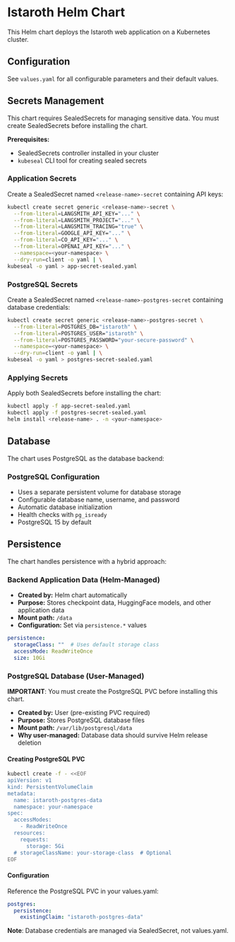 # Istaroth Helm Chart

This Helm chart deploys the Istaroth web application on a Kubernetes cluster.

## Configuration

See `values.yaml` for all configurable parameters and their default values.

## Secrets Management

This chart requires SealedSecrets for managing sensitive data. You must create SealedSecrets before installing the chart.

**Prerequisites:**
- SealedSecrets controller installed in your cluster
- `kubeseal` CLI tool for creating sealed secrets

### Application Secrets

Create a SealedSecret named `<release-name>-secret` containing API keys:

```bash
kubectl create secret generic <release-name>-secret \
  --from-literal=LANGSMITH_API_KEY="..." \
  --from-literal=LANGSMITH_PROJECT="..." \
  --from-literal=LANGSMITH_TRACING="true" \
  --from-literal=GOOGLE_API_KEY="..." \
  --from-literal=CO_API_KEY="..." \
  --from-literal=OPENAI_API_KEY="..." \
  --namespace=<your-namespace> \
  --dry-run=client -o yaml | \
kubeseal -o yaml > app-secret-sealed.yaml
```

### PostgreSQL Secrets

Create a SealedSecret named `<release-name>-postgres-secret` containing database credentials:

```bash
kubectl create secret generic <release-name>-postgres-secret \
  --from-literal=POSTGRES_DB="istaroth" \
  --from-literal=POSTGRES_USER="istaroth" \
  --from-literal=POSTGRES_PASSWORD="your-secure-password" \
  --namespace=<your-namespace> \
  --dry-run=client -o yaml | \
kubeseal -o yaml > postgres-secret-sealed.yaml
```

### Applying Secrets

Apply both SealedSecrets before installing the chart:

```bash
kubectl apply -f app-secret-sealed.yaml
kubectl apply -f postgres-secret-sealed.yaml
helm install <release-name> . -n <your-namespace>
```

## Database

The chart uses PostgreSQL as the database backend:

### PostgreSQL Configuration
- Uses a separate persistent volume for database storage
- Configurable database name, username, and password
- Automatic database initialization
- Health checks with `pg_isready`
- PostgreSQL 15 by default


## Persistence

The chart handles persistence with a hybrid approach:

### Backend Application Data (Helm-Managed)
- **Created by:** Helm chart automatically
- **Purpose:** Stores checkpoint data, HuggingFace models, and other application data
- **Mount path:** `/data`
- **Configuration:** Set via `persistence.*` values

```yaml
persistence:
  storageClass: ""  # Uses default storage class
  accessMode: ReadWriteOnce
  size: 10Gi
```

### PostgreSQL Database (User-Managed)

**IMPORTANT**: You must create the PostgreSQL PVC before installing this chart.

- **Created by:** User (pre-existing PVC required)
- **Purpose:** Stores PostgreSQL database files
- **Mount path:** `/var/lib/postgresql/data`
- **Why user-managed:** Database data should survive Helm release deletion

#### Creating PostgreSQL PVC

```bash
kubectl create -f - <<EOF
apiVersion: v1
kind: PersistentVolumeClaim
metadata:
  name: istaroth-postgres-data
  namespace: your-namespace
spec:
  accessModes:
    - ReadWriteOnce
  resources:
    requests:
      storage: 5Gi
  # storageClassName: your-storage-class  # Optional
EOF
```

#### Configuration

Reference the PostgreSQL PVC in your values.yaml:

```yaml
postgres:
  persistence:
    existingClaim: "istaroth-postgres-data"
```

**Note**: Database credentials are managed via SealedSecret, not values.yaml.
